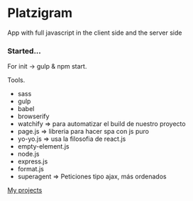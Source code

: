 # Platzigram
App with full javascript in the client side and the server side

### Started...
For init -> gulp & npm start.


Tools.

* sass
* gulp
* babel
* browserify
* watchify => para automatizar el build de nuestro proyecto
* page.js => libreria para hacer spa con js puro
* yo-yo.js => usa la filosofia de react.js
* empty-element.js
* node.js
* express.js
* format.js
* superagent => Peticiones tipo ajax, más ordenados

[My projects](https://www.github.com/diegofertr)